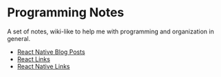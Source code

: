 # Programming Notes

A set of notes, wiki-like to help me with programming and organization in general.

* [React Native Blog Posts](ReactNativeBlogPosts.md)
* [React Links](ReactLinks.md)
* [React Native Links](ReactNativeLinks.md)
